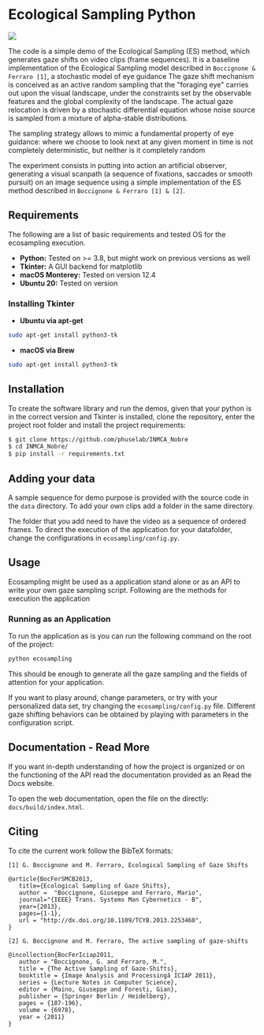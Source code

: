 # Ecological Sampling Python

<img src="https://raw.githubusercontent.com/phuselab/INMCA_Nobre/main/docs/source/_static/logo.svg?token=GHSAT0AAAAAABUT73UR3IGPVZ6SA4HE2SFGYVBYNTQ">

The code is a simple demo of the Ecological Sampling (ES) method, which generates gaze shifts on video clips (frame sequences). It is a baseline implementation of the Ecological Sampling model described in
```Boccignone & Ferraro [1]```, a stochastic model of eye guidance
The gaze shift mechanism is conceived as  an active random sampling that
the "foraging eye" carries out upon the visual landscape, under the constraints set by the observable features and the global complexity of the landscape.
The actual gaze relocation is driven by a stochastic differential equation
whose noise source is sampled from a mixture of alpha-stable distributions.

The sampling strategy allows to mimic a fundamental property of eye guidance:
where we choose to look next at any given moment in time is not completely deterministic,
but neither is it completely random

The experiment consists in putting into action an artificial observer, generating a visual scanpath
(a sequence of fixations, saccades or smooth pursuit) on an image sequence using a simple implementation of the
ES method described in ```Boccignone & Ferraro [1] & [2]```.

## Requirements

The following are a list of basic requirements and tested OS for the ecosampling execution.

- **Python:** Tested on >= 3.8, but might work on previous versions as well
- **Tkinter:** A GUI backend for matplotlib
- **macOS Monterey:** Tested on version 12.4
- **Ubuntu 20:** Tested on version

### Installing Tkinter

- **Ubuntu via apt-get**
```bash
sudo apt-get install python3-tk
```

- **macOS via Brew**
```bash
sudo apt-get install python3-tk
```

## Installation

To create the software library and run the demos, given that your python is in the correct version and Tkinter is installed, clone the repository, enter the project root folder and install the project requirements:

```bash
$ git clone https://github.com/phuselab/INMCA_Nobre
$ cd INMCA_Nobre/
$ pip install -r requirements.txt
```

## Adding your data

A sample sequence for demo purpose is provided with the source code in the ``data`` directory. To add your own clips add a folder in the same directory.

The folder that you add need to have the video as a sequence of ordered frames. To direct the execution of the application for your datafolder, change the configurations in ``ecosampling/config.py``.

## Usage

Ecosampling might be used as a application stand alone or as an API to write your own gaze sampling script. Following are the methods for execution the application

### Running as an Application

To run the application as is you can run the following command on the root of the project:

```bash
python ecosampling
```
This should be enough to generate all the gaze sampling and the fields of attention for your application.

If you want to plasy around, change parameters, or try with your personalized data set, try changing the ``ecosampling/config.py`` file. Different gaze shifting behaviors can be obtained by playing with parameters in the configuration script.

## Documentation - Read More

If you want in-depth understanding of how the project is organized or on the functioning of the API read the documentation provided as an Read the Docs website.

To open the web documentation, open the file on the directly: ``docs/build/index.html``.


## Citing

To cite the current work follow the BibTeX formats:

```[1] G. Boccignone and M. Ferraro, Ecological Sampling of Gaze Shifts```

```
@article{BocFerSMCB2013,
   title={Ecological Sampling of Gaze Shifts},
   author =  "Boccignone, Giuseppe and Ferraro, Mario",
   journal="{IEEE} Trans. Systems Man Cybernetics - B",
   year={2013},
   pages={1-1},
   url = "http://dx.doi.org/10.1109/TCYB.2013.2253460",
}
```

```[2] G. Boccignone and M. Ferraro, The active sampling of gaze-shifts```

```
@incollection{BocFerIciap2011,
   author = "Boccignone, G. and Ferraro, M.",
   title = {The Active Sampling of Gaze-Shifts},
   booktitle = {Image Analysis and Processingâ ICIAP 2011},
   series = {Lecture Notes in Computer Science},
   editor = {Maino, Giuseppe and Foresti, Gian},
   publisher = {Springer Berlin / Heidelberg},
   pages = {187-196},
   volume = {6978},
   year = {2011}
}
```



